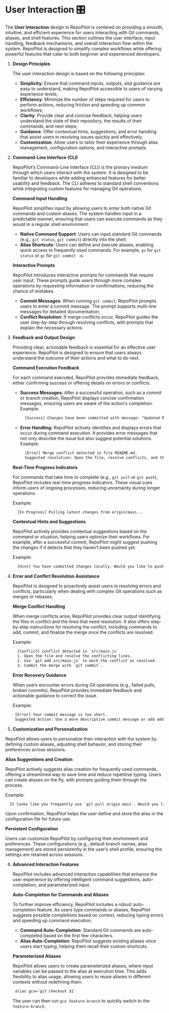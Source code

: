 # User Interaction 🎛️

The **User Interaction** design in RepoPilot is centered on providing a smooth, intuitive, and efficient experience for users interacting with Git commands, aliases, and shell features. 
This section outlines the user interface, input handling, feedback mechanisms, and overall interaction flow within the system. RepoPilot is designed to simplify complex workflows while offering powerful features 
that cater to both beginner and experienced developers.

1. **Design Principles**

    The user interaction design is based on the following principles:
    - **Simplicity**: Ensure that command inputs, outputs, and guidance are easy to understand, making RepoPilot accessible to users of varying experience levels;
    - **Efficiency**: Minimize the number of steps required for users to perform actions, reducing friction and speeding up common workflows;
    - **Clarity**: Provide clear and concise feedback, helping users understand the state of their repository, the results of their commands, and next steps;
    - **Guidance**: Offer contextual hints, suggestions, and error handling that assist users in resolving issues quickly and effectively;
    - **Customization**: Allow users to tailor their experience through alias management, configuration options, and interactive prompts.
   
2. **Command-Line Interface (CLI)**

    RepoPilot’s Command-Line Interface (CLI) is the primary medium through which users interact with the system. It is designed to be familiar to developers while adding enhanced features for better usability and feedback.
    The CLI adheres to standard shell conventions while integrating custom features for managing Git operations.

    **Command Input Handling**
   
    RepoPilot simplifies input by allowing users to enter both native Git commands and custom aliases. The system handles input in a predictable manner,
    ensuring that users can execute commands as they would in a regular shell environment.
    - **Native Command Support**: Users can input standard Git commands (e.g., ``` git status ```, ``` git commit ```) directly into the shell;
    - **Alias Shortcuts**: Users can define and execute aliases, enabling quick access to frequently used commands. For example, ``` gs ``` for ``` git status ``` or ``` gc ``` for ``` git commit -m ```.
      
    **Interactive Prompts**

    RepoPilot introduces interactive prompts for commands that require user input.
    These prompts guide users through more complex operations by requesting information or confirmations, reducing the chance of mistakes.
    - **Commit Messages**: When running ``` git commit ```, RepoPilot prompts users to enter a commit message. The prompt supports multi-line messages for detailed documentation;
    - **Conflict Resolution**: If merge conflicts occur, RepoPilot guides the user step-by-step through resolving conflicts, with prompts that explain the necessary actions.
    
3. **Feedback and Output Design**

    Providing clear, actionable feedback is essential for an effective user experience.
    RepoPilot is designed to ensure that users always understand the outcome of their actions and what to do next.

    **Command Execution Feedback**

    For each command executed, RepoPilot provides immediate feedback, either confirming success or offering details on errors or conflicts.
    - **Success Messages**: After a successful operation, such as a commit or branch creation, RepoPilot displays concise confirmation messages, ensuring users are aware of the action's completion.
      Example:
      ```html
        [Success] Changes have been committed with message: "Updated README"
      ```
    - **Error Handling**: RepoPilot actively identifies and displays errors that occur during command execution. It provides error messages that not only describe the issue but also suggest potential solutions.
      Example:
      ```html
        [Error] Merge conflict detected in file README.md.
        Suggested resolution: Open the file, resolve conflicts, and then run `git add README.md` to stage the changes.
      ```
      
    **Real-Time Progress Indicators**

    For commands that take time to complete (e.g., ``` git pull ``` or ``` git push ```), RepoPilot includes real-time progress indicators.
    These visual cues inform users of ongoing processes, reducing uncertainty during longer operations.
    
    Example:
    ```html
      [In Progress] Pulling latest changes from origin/main...
    ```
   
    **Contextual Hints and Suggestions**

    RepoPilot actively provides contextual suggestions based on the command or situation, helping users optimize their workflows.
    For example, after a successful commit, RepoPilot might suggest pushing the changes if it detects that they haven’t been pushed yet.

    Example:
    ```html
      [Hint] You have committed changes locally. Would you like to push them now? (yes/no)
    ```
    
4. **Error and Conflict Resolution Assistance**

    RepoPilot is designed to proactively assist users in resolving errors and conflicts, particularly when dealing with complex Git operations such as merges or rebases.

    **Merge Conflict Handling**

    When merge conflicts arise, RepoPilot provides clear output identifying the files in conflict and the lines that need resolution.
    It also offers step-by-step instructions for resolving the conflict, including commands to add, commit, and finalize the merge once the conflicts are resolved.

    Example:
    ```html
      [Conflict] Conflict detected in `src/main.js`
      1. Open the file and resolve the conflicting lines.
      2. Use `git add src/main.js` to mark the conflict as resolved.
      3. Commit the merge with `git commit`.
    ```

   **Error Recovery Guidance**

   When users encounter errors during Git operations (e.g., failed pulls, broken commits), RepoPilot provides immediate feedback and actionable guidance to correct the issue.

   Example:
   ```html
    [Error] Your commit message is too short.
    Suggested Action: Use a more descriptive commit message or add additional details.
   ```
   
5. **Customization and Personalization**

  RepoPilot allows users to personalize their interaction with the system by defining custom aliases, adjusting shell behavior, and storing their preferences across sessions.

  **Alias Suggestions and Creation**

  RepoPilot actively suggests alias creation for frequently used commands, offering a streamlined way to save time and reduce repetitive typing. 
  Users can create aliases on the fly, with prompts guiding them through the process.

  Example:
  ```html
    It looks like you frequently use `git pull origin main`. Would you like to create an alias for this command? (yes/no)
  ```
  Upon confirmation, RepoPilot helps the user define and store the alias in the configuration file for future use.
  
  **Persistent Configuration**

  Users can customize RepoPilot by configuring their environment and preferences. 
  These configurations (e.g., default branch names, alias management) are stored persistently in the user’s shell profile, ensuring the settings are retained across sessions.

6. **Advanced Interaction Features**

   RepoPilot includes advanced interaction capabilities that enhance the user experience by offering intelligent command suggestions, auto-completion, and parameterized input.

   **Auto-Completion for Commands and Aliases**

   To further improve efficiency, RepoPilot includes a robust auto-completion feature. As users type commands or aliases, RepoPilot suggests possible completions based on context,
   reducing typing errors and speeding up command execution.
   - **Command Auto-Completion**: Standard Git commands are auto-completed based on the first few characters.
   - **Alias Auto-Completion**: RepoPilot suggests existing aliases once users start typing, helping them recall their custom shortcuts.

   **Parameterized Aliases**

   RepoPilot allows users to create parameterized aliases, where input variables can be passed to the alias at execution time.
   This adds flexibility to alias usage, allowing users to reuse aliases in different contexts without redefining them.
   ```html
    alias gco='git checkout $1'
   ```
   The user can then run ``` gco feature-branch ``` to quickly switch to the ``` feature-branch ```.
